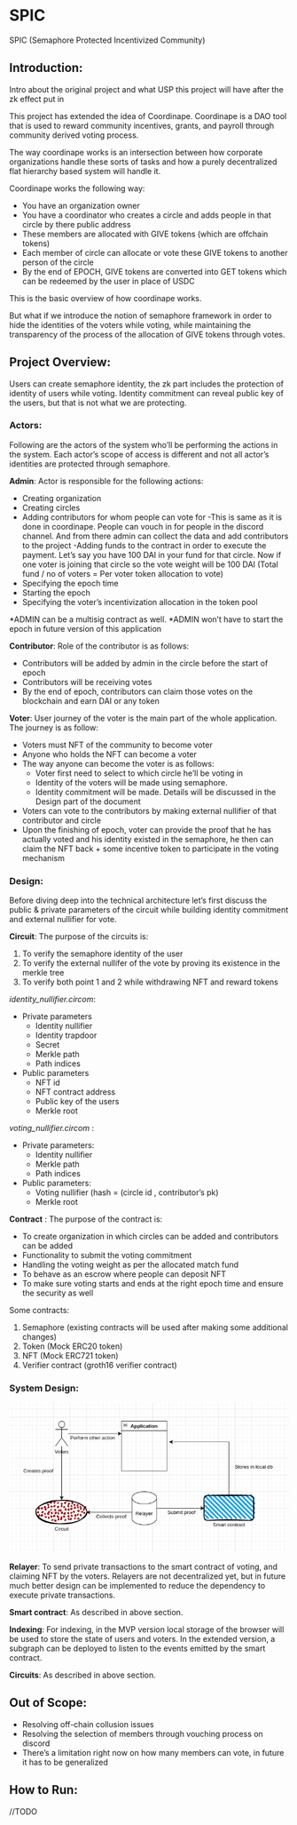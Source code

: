# SPIC 

SPIC (Semaphore Protected Incentivized Community)

## Introduction:
Intro about the original project and what USP this project will have after the zk effect put in

This project has extended the idea of Coordinape. Coordinape is a DAO tool that is used to reward community incentives, grants, and payroll through community derived voting process. 

The way coordinape works is an intersection between how corporate organizations handle these sorts of tasks and how a purely decentralized flat hierarchy based system will handle it. 

Coordinape works the following way:
- You have an organization owner
- You have a coordinator who creates a circle and adds people in that circle by there public address
- These members are allocated with GIVE tokens (which are offchain tokens)
- Each member of circle can allocate or vote these GIVE tokens to another person of the circle
- By the end of EPOCH, GIVE tokens are converted into GET tokens which can be redeemed by the user in place of USDC

This is the basic overview of how coordinape works. 

But what if we introduce the notion of semaphore framework in order to hide the identities of the voters while voting, while maintaining the transparency of the process of the allocation of GIVE tokens through votes. 

## Project Overview:
Users can create semaphore identity, the zk part includes the protection of identity of users while voting. Identity commitment can reveal public key of the users, but that is not what we are protecting.

### Actors:
Following are the actors of the system who’ll be performing the actions in the system. Each actor’s scope of access is different and not all actor’s identities are protected through semaphore. 

**Admin**:
Actor is responsible for the following actions:
- Creating organization
- Creating circles
- Adding contributors for whom people can vote for
    -This is same as it is done in coordinape. People can vouch in for people in the discord channel. And from there admin can collect the data and add contributors to the project
-Adding funds to the contract in order to execute the payment. Let’s say you have 100 DAI in your fund for that circle. Now if one voter is joining that circle so the vote weight will be 100 DAI (Total fund / no of voters = Per voter token allocation to vote)
- Specifying the epoch time
- Starting the epoch
- Specifying the voter’s incentivization allocation in the token pool

*ADMIN can be a multisig contract as well.
*ADMIN won’t have to start the epoch in future version of this application 

**Contributor**:
Role of the contributor is as follows:
- Contributors will be added by admin in the circle before the start of epoch
- Contributors will be receiving votes 
- By the end of epoch, contributors can claim those votes on the blockchain and earn DAI or any token 

**Voter**:
User journey of the voter is the main part of the whole application. The journey is as follow:
- Voters must NFT of the community to become voter
- Anyone who holds the NFT can become a voter
- The way anyone can become the voter is as follows:
    - Voter first need to select to which circle he’ll be voting in
    - Identity of the voters will be made using semaphore. 
    - Identity commitment will be made. Details will be discussed in the Design part of the document
- Voters can vote to the contributors by making external nullifier of that contributor and circle
- Upon the finishing of epoch, voter can provide the proof that he has actually voted and his identity existed in the semaphore, he then can claim the NFT back + some incentive token to participate in the voting mechanism

### Design:
Before diving deep into the technical architecture let’s first discuss the public & private parameters of the circuit while building identity commitment and external nullifier for vote.

**Circuit**:
The purpose of the circuits is:
1. To verify the semaphore identity of the user
2. To verify the external nullifer of the vote by proving its existence in the merkle tree
3. To verify both point 1 and 2 while withdrawing NFT and reward tokens

*identity_nullifier.circom*:
- Private parameters
    - Identity nullifier
    - Identity trapdoor
    - Secret 
    - Merkle path
    - Path indices
- Public parameters
    - NFT id
    - NFT contract address
    - Public key of the users
    - Merkle root

*voting_nullifier.circom* :
- Private parameters:
    - Identity nullifier 
    - Merkle path
    - Path indices
- Public parameters:
    - Voting nullifier (hash = (circle id , contributor’s pk)
    - Merkle root

**Contract** :
The purpose of the contract is:
- To create organization in which circles can be added and contributors can be added
- Functionality to submit the voting commitment 
- Handling the voting weight as per the allocated match fund
- To behave as an escrow where people can deposit NFT 
- To make sure voting starts and ends at the right epoch time and ensure the security as well

Some contracts:
1. Semaphore (existing contracts will be used after making some additional changes)
2. Token (Mock ERC20 token)
3. NFT (Mock ERC721 token)
4. Verifier contract (groth16 verifier contract)

### System Design:

![System Design](design.png)

**Relayer**:
To send private transactions to the smart contract of voting, and claiming NFT by the voters. Relayers are not decentralized yet, but in future much better design can be implemented to reduce the dependency to execute private transactions. 

**Smart contract**:
As described in above section.

**Indexing**:
For indexing, in the MVP version local storage of the browser will be used to store the state of users and voters. In the extended version, a subgraph can be deployed to listen to the events emitted by the smart contract.

**Circuits**:
As described in above section.

## Out of Scope:
- Resolving off-chain collusion issues
- Resolving the selection of members through vouching process on discord
- There’s a limitation right now on how many members can vote, in future it has to be generalized

## How to Run:
//TODO


